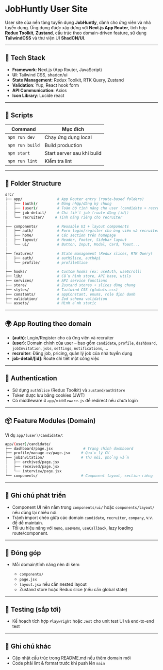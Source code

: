 # JobHuntly User Site

User site của nền tảng tuyển dụng **JobHuntly**, dành cho ứng viên và nhà tuyển dụng. Ứng dụng được xây dựng với **Next.js App Router**, tích hợp **Redux Toolkit**, **Zustand**, cấu trúc theo domain-driven feature, sử dụng **TailwindCSS** và thư viện UI **ShadCN/UI**.

---

## 🧱 Tech Stack

- **Framework**: Next.js (App Router, JavaScript)
- **UI**: Tailwind CSS, shadcn/ui
- **State Management**: Redux Toolkit, RTK Query, Zustand
- **Validation**: Yup, React hook form
- **API Communication**: Axios
- **Icon Library**: Lucide react

---

## 🚀 Scripts

| Command         | Mục đích                   |
| --------------- | -------------------------- |
| `npm run dev`   | Chạy ứng dụng local        |
| `npm run build` | Build production           |
| `npm start`     | Start server sau khi build |
| `npm run lint`  | Kiểm tra lint              |

---

## 📁 Folder Structure

```bash
src/
├── app/                # App Router entry (route-based folders)
│   ├── (auth)/         # Đăng nhập/đăng ký chung
│   ├── (user)/         # Toàn bộ tính năng cho user (candidate + recruiter)
│   ├── job-detail/     # Chi tiết job (route động [id])
│   └── recruiter/     # Tính năng riêng cho recruiter
│
├── components/         # Reusable UI + layout components
│   ├── auth/           # Form login/register cho ứng viên và recruiter
│   ├── home/           # Các section trên homepage
│   ├── layout/         # Header, Footer, Sidebar layout
│   └── ui/             # Button, Input, Modal, Card, Toast...
│
├── features/           # State management (Redux slices, RTK Query)
│   ├── auth/           # authSlice, authApi
│   └── profile/        # profileSlice
│
├── hooks/              # Custom hooks (ex: useAuth, useScroll)
├── lib/                # Cấu hình store, API base, utils
├── services/           # API service functions
├── store/              # Zustand stores + slices dùng chung
├── styles/             # Tailwind CSS (globals.css)
├── constants/          # appConstant, enums, role định danh
├── validation/         # Zod schema validation
└── assets/             # Hình ảnh static
```

---

## 🌍 App Routing theo domain

- **(auth)**: Login/Register cho cả ứng viên và recruiter
- **(user)**: Domain chính của user – bao gồm `candidate`, `profile`, `dashboard`, `jobInvitation`, `jobs`, `settings`, `notifications`, ...
- **recruiter**: Đăng job, pricing, quản lý job của nhà tuyển dụng
- **job-detail/\[id]**: Route chi tiết một công việc

---

## 🔐 Authentication

- Sử dụng `authSlice` (Redux Toolkit) và `zustand/authStore`
- Token được lưu bằng cookies (JWT)
- Có middleware ở `app/middleware.js` để redirect nếu chưa login

---

## 📦 Feature Modules (Domain)

Ví dụ `app/(user)/candidate/`:

```bash
app/(user)/candidate/
├── dashboard/page.jsx              # Trang chính dashboard
├── profile/manage-cv/page.jsx     # Quản lý CV
├── jobInvitation/                 # Thư mời, phỏng vấn
│   ├── archived/page.jsx
│   ├── received/page.jsx
│   └── interview/page.jsx
└── components/                    # Component layout, section riêng
```

---

## 📌 Ghi chú phát triển

- Component UI nên nằm trong `components/ui/` hoặc `components/layout/` nếu dùng lại nhiều nơi.
- Tránh import chéo giữa các domain `candidate`, `recruiter`, `company`, v.v. để dễ maintain.
- Tối ưu hiệu năng với `memo`, `useMemo`, `useCallback`, lazy loading route/component.

---

## 👥 Đóng góp

- Mỗi domain/tính năng nên đi kèm:

  - `components/`
  - `page.jsx`
  - `layout.jsx` nếu cần nested layout
  - Zustand store hoặc Redux slice (nếu cần global state)

---

## 🧪 Testing (sắp tới)

- Kế hoạch tích hợp `Playwright` hoặc `Jest` cho unit test UI và end-to-end test

---

## 📎 Ghi chú khác

- Cập nhật cấu trúc trong README.md nếu thêm domain mới
- Code phải lint & format trước khi push lên `main`
